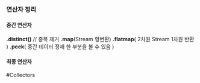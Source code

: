 
### 연산자 정리

#### 중간 연산자

**.distinct()**  //  중복 제거
**.map**(Stream 형변환)
**.flatmap**( 2차원 Stream 1차원 반환 )
**.peek**( 중간 데이터 정재 한 부분을 볼 수 있음 )

#### 최종 연산자


#Collectors